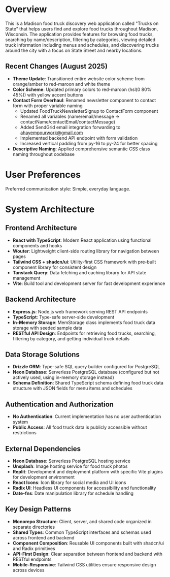 # Overview

This is a Madison food truck discovery web application called "Trucks on State" that helps users find and explore food trucks throughout Madison, Wisconsin. The application provides features for browsing food trucks, searching by name/description, filtering by categories, viewing detailed truck information including menus and schedules, and discovering trucks around the city with a focus on State Street and nearby locations.

## Recent Changes (August 2025)
- **Theme Update**: Transitioned entire website color scheme from orange/amber to red-maroon and white theme
- **Color Scheme**: Updated primary colors to red-maroon (hsl(0 80% 45%)) with yellow accent buttons
- **Contact Form Overhaul**: Renamed newsletter component to contact form with proper variable naming
  - Updated FoodTruckNewsletterSignup to ContactForm component
  - Renamed all variables (name/email/message → contactName/contactEmail/contactMessage)  
  - Added SendGrid email integration forwarding to ahayempourwork@gmail.com
  - Implemented backend API endpoint with form validation
  - Increased vertical padding from py-16 to py-24 for better spacing
- **Descriptive Naming**: Applied comprehensive semantic CSS class naming throughout codebase

# User Preferences

Preferred communication style: Simple, everyday language.

# System Architecture

## Frontend Architecture
- **React with TypeScript**: Modern React application using functional components and hooks
- **Wouter**: Lightweight client-side routing library for navigation between pages
- **Tailwind CSS + shadcn/ui**: Utility-first CSS framework with pre-built component library for consistent design
- **Tanstack Query**: Data fetching and caching library for API state management
- **Vite**: Build tool and development server for fast development experience

## Backend Architecture
- **Express.js**: Node.js web framework serving REST API endpoints
- **TypeScript**: Type-safe server-side development
- **In-Memory Storage**: MemStorage class implements food truck data storage with seeded sample data
- **RESTful API Design**: Endpoints for retrieving food trucks, searching, filtering by category, and getting individual truck details

## Data Storage Solutions
- **Drizzle ORM**: Type-safe SQL query builder configured for PostgreSQL
- **Neon Database**: Serverless PostgreSQL database (configured but not actively used, using in-memory storage instead)
- **Schema Definition**: Shared TypeScript schema defining food truck data structure with JSON fields for menu items and schedules

## Authentication and Authorization
- **No Authentication**: Current implementation has no user authentication system
- **Public Access**: All food truck data is publicly accessible without restrictions

## External Dependencies
- **Neon Database**: Serverless PostgreSQL hosting service
- **Unsplash**: Image hosting service for food truck photos
- **Replit**: Development and deployment platform with specific Vite plugins for development environment
- **React Icons**: Icon library for social media and UI icons
- **Radix UI**: Headless UI components for accessibility and functionality
- **Date-fns**: Date manipulation library for schedule handling

## Key Design Patterns
- **Monorepo Structure**: Client, server, and shared code organized in separate directories
- **Shared Types**: Common TypeScript interfaces and schemas used across frontend and backend
- **Component Composition**: Reusable UI components built with shadcn/ui and Radix primitives
- **API-First Design**: Clear separation between frontend and backend with RESTful endpoints
- **Mobile-Responsive**: Tailwind CSS utilities ensure responsive design across devices